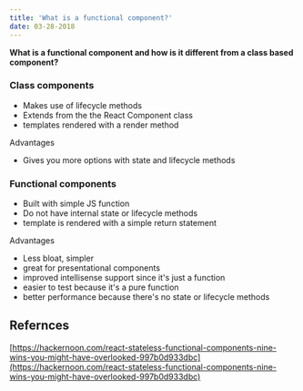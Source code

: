 ```yaml
---
title: 'What is a functional component?'
date: 03-28-2018
---
```


**What is a functional component and how is it different from a class based component?**

### Class components

- Makes use of lifecycle methods
- Extends from the the React Component class
- templates rendered with a render method

Advantages

- Gives you more options with state and lifecycle methods


### Functional components

- Built with simple JS function
- Do not have internal state or lifecycle methods
- template is rendered with a simple return statement
  
Advantages

- Less bloat, simpler
- great for presentational components
- improved intellisense support since it's just a function
- easier to test because it's a pure function
- better performance because there's no state or lifecycle methods


## Refernces

[https://hackernoon.com/react-stateless-functional-components-nine-wins-you-might-have-overlooked-997b0d933dbc](https://hackernoon.com/react-stateless-functional-components-nine-wins-you-might-have-overlooked-997b0d933dbc)